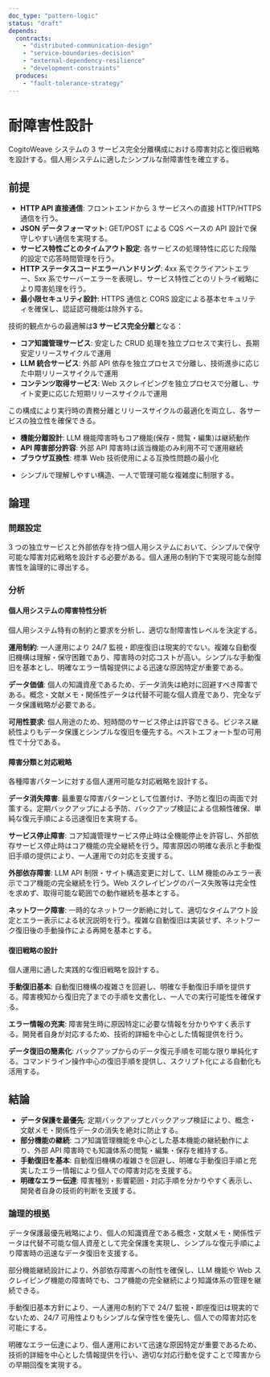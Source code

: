 ```yaml
---
doc_type: "pattern-logic"
status: "draft"
depends:
  contracts:
    - "distributed-communication-design"
    - "service-boundaries-decision"
    - "external-dependency-resilience"
    - "development-constraints"
  produces:
    - "fault-tolerance-strategy"
---
```


# 耐障害性設計

CogitoWeave システムの 3 サービス完全分離構成における障害対応と復旧戦略を設計する。個人用システムに適したシンプルな耐障害性を確立する。

## 前提

<!-- PREMISE_BEGIN: distributed-communication-design -->

- **HTTP API 直接通信**: フロントエンドから 3 サービスへの直接 HTTP/HTTPS 通信を行う。
- **JSON データフォーマット**: GET/POST による CQS ベースの API 設計で保守しやすい通信を実現する。
- **サービス特性ごとのタイムアウト設定**: 各サービスの処理特性に応じた段階的設定で応答時間管理を行う。
- **HTTP ステータスコードエラーハンドリング**: 4xx 系でクライアントエラー、5xx 系でサーバーエラーを表現し、サービス特性ごとのリトライ戦略により障害処理を行う。
- **最小限セキュリティ設計**: HTTPS 通信と CORS 設定による基本セキュリティを確保し、認証認可機能は除外する。

<!-- PREMISE_END: distributed-communication-design -->

<!-- PREMISE_BEGIN: service-boundaries-decision -->

技術的観点からの最適解は**3 サービス完全分離**となる：

- **コア知識管理サービス**: 安定した CRUD 処理を独立プロセスで実行し、長期安定リリースサイクルで運用
- **LLM 統合サービス**: 外部 API 依存を独立プロセスで分離し、技術進歩に応じた中期リリースサイクルで運用
- **コンテンツ取得サービス**: Web スクレイピングを独立プロセスで分離し、サイト変更に応じた短期リリースサイクルで運用

この構成により実行時の責務分離とリリースサイクルの最適化を両立し、各サービスの独立性を確保できる。

<!-- PREMISE_END: service-boundaries-decision -->

<!-- PREMISE_BEGIN: external-dependency-resilience -->

- **機能分離設計**: LLM 機能障害時もコア機能(保存・閲覧・編集)は継続動作
- **API 障害部分許容**: 外部 API 障害時は該当機能のみ利用不可で運用継続
- **ブラウザ互換性**: 標準 Web 技術使用による互換性問題の最小化

<!-- PREMISE_END: external-dependency-resilience -->

<!-- PREMISE_BEGIN: development-constraints -->

- シンプルで理解しやすい構造、一人で管理可能な複雑度に制限する。

<!-- PREMISE_END: development-constraints -->

## 論理

### 問題設定

3 つの独立サービスと外部依存を持つ個人用システムにおいて、シンプルで保守可能な障害対応戦略を設計する必要がある。個人運用の制約下で実現可能な耐障害性を論理的に導出する。

### 分析

#### 個人用システムの障害特性分析

個人用システム特有の制約と要求を分析し、適切な耐障害性レベルを決定する。

**運用制約**: 一人運用により 24/7 監視・即座復旧は現実的でない。複雑な自動復旧機構は理解・保守困難であり、障害時の対応コストが高い。シンプルな手動復旧を基本とし、明確なエラー情報提供による迅速な原因特定が重要である。

**データ価値**: 個人の知識資産であるため、データ消失は絶対に回避すべき障害である。概念・文献メモ・関係性データは代替不可能な個人資産であり、完全なデータ保護戦略が必要である。

**可用性要求**: 個人用途のため、短時間のサービス停止は許容できる。ビジネス継続性よりもデータ保護とシンプルな復旧を優先する。ベストエフォート型の可用性で十分である。

#### 障害分類と対応戦略

各種障害パターンに対する個人運用可能な対応戦略を設計する。

**データ消失障害**: 最重要な障害パターンとして位置付け、予防と復旧の両面で対策する。定期バックアップによる予防、バックアップ検証による信頼性確保、単純な復元手順による迅速復旧を実現する。

**サービス停止障害**: コア知識管理サービス停止時は全機能停止を許容し、外部依存サービス停止時はコア機能の完全継続を行う。障害原因の明確な表示と手動復旧手順の提供により、一人運用での対応を支援する。

**外部依存障害**: LLM API 制限・サイト構造変更に対して、LLM 機能のみエラー表示でコア機能の完全継続を行う。Web スクレイピングのパース失敗等は完全性を求めず、取得可能な範囲での動作継続を基本とする。

**ネットワーク障害**: 一時的なネットワーク断絶に対して、適切なタイムアウト設定とエラー表示による状況説明を行う。複雑な自動復旧は実装せず、ネットワーク復旧後の手動操作による再開を基本とする。

#### 復旧戦略の設計

個人運用に適した実践的な復旧戦略を設計する。

**手動復旧基本**: 自動復旧機構の複雑さを回避し、明確な手動復旧手順を提供する。障害検知から復旧完了までの手順を文書化し、一人での実行可能性を確保する。

**エラー情報の充実**: 障害発生時に原因特定に必要な情報を分かりやすく表示する。開発者自身が対応するため、技術的詳細を中心とした情報提供を行う。

**データ復旧の簡素化**: バックアップからのデータ復元手順を可能な限り単純化する。コマンドライン操作中心の復旧手順を提供し、スクリプト化による自動化も活用する。

## 結論

<!-- GLOBAL_CONCLUSION_BEGIN: fault-tolerance-strategy -->

- **データ保護を最優先**: 定期バックアップとバックアップ検証により、概念・文献メモ・関係性データの消失を絶対に防止する。
- **部分機能の継続**: コア知識管理機能を中心とした基本機能の継続動作により、外部 API 障害時でも知識体系の閲覧・編集・保存を維持する。
- **手動復旧を基本**: 自動復旧機構の複雑さを回避し、明確な手動復旧手順と充実したエラー情報により個人での障害対応を支援する。
- **明確なエラー伝達**: 障害種別・影響範囲・対応手順を分かりやすく表示し、開発者自身の技術的判断を支援する。

<!-- GLOBAL_CONCLUSION_END: fault-tolerance-strategy -->

### 論理的根拠

データ保護最優先戦略により、個人の知識資産である概念・文献メモ・関係性データは代替不可能な個人資産として完全保護を実現し、シンプルな復元手順により障害時の迅速なデータ復旧を支援する。

部分機能継続設計により、外部依存障害への耐性を確保し、LLM 機能や Web スクレイピング機能の障害時でも、コア機能の完全継続により知識体系の管理を継続できる。

手動復旧基本方針により、一人運用の制約下で 24/7 監視・即座復旧は現実的でないため、24/7 可用性よりもシンプルな保守性を優先し、個人での障害対応を可能にする。

明確なエラー伝達により、個人運用において迅速な原因特定が重要であるため、技術的詳細を中心とした情報提供を行い、適切な対応行動を促すことで障害からの早期回復を実現する。
